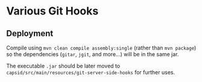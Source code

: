 # Various Git Hooks

## Deployment

Compile using `mvn clean compile assembly:single` (rather than `mvn package`) so the dependencies (`gitar`, `jgit`, and more...) will be in the same jar.

The executable `.jar` should be later moved to `capsid/src/main/resources/git-server-side-hooks` for further uses.
